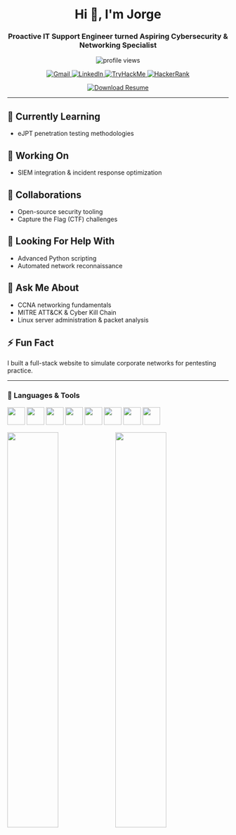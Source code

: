 <h1 align="center">Hi 👋, I'm Jorge</h1>
<h3 align="center">Proactive IT Support Engineer turned Aspiring Cybersecurity & Networking Specialist</h3>

<p align="center">
  <img src="https://komarev.com/ghpvc/?username=jvele12&label=Profile%20views&color=0e75b6&style=flat" alt="profile views" />
</p>

<p align="center">
  <a href="mailto:jorgeveleceo90@gmail.com">
    <img src="https://img.shields.io/static/v1?message=Gmail&logo=gmail&color=D14836&style=for-the-badge" alt="Gmail" />
  </a>
  <a href="https://www.linkedin.com/in/jorge-v-11bb99279/">
    <img src="https://img.shields.io/static/v1?message=LinkedIn&logo=linkedin&color=0077B5&style=for-the-badge" alt="LinkedIn" />
  </a>
  <a href="https://tryhackme.com/p/jvele12">
    <img src="https://img.shields.io/static/v1?message=TryHackMe&logo=tryhackme&color=88cc14&style=for-the-badge" alt="TryHackMe" />
  </a>
  <a href="https://www.hackerrank.com/jvele12">
    <img src="https://img.shields.io/static/v1?message=HackerRank&logo=hackerrank&color=2EC866&style=for-the-badge" alt="HackerRank" />
  </a>
</p>

<p align="center">
  <a href="./resume.pdf">
    <img src="https://img.shields.io/static/v1?message=Download%20Resume&logo=adobeacrobatreader&color=E34F26&style=for-the-badge" alt="Download Resume" />
  </a>
</p>

---

## 🌱 Currently Learning
- eJPT penetration testing methodologies

## 🔭 Working On
- SIEM integration & incident response optimization

## 👯 Collaborations
- Open-source security tooling  
- Capture the Flag (CTF) challenges

## 🤝 Looking For Help With
- Advanced Python scripting  
- Automated network reconnaissance

## 💬 Ask Me About
- CCNA networking fundamentals  
- MITRE ATT&CK & Cyber Kill Chain  
- Linux server administration & packet analysis

## ⚡ Fun Fact
I built a full-stack website to simulate corporate networks for pentesting practice.

---

### 🔧 Languages & Tools

<p align="left">
  <img src="https://cdn.jsdelivr.net/gh/devicons/devicon/icons/javascript/javascript-original.svg" width="40" />
  <img src="https://cdn.jsdelivr.net/gh/devicons/devicon/icons/html5/html5-original.svg" width="40" />
  <img src="https://cdn.jsdelivr.net/gh/devicons/devicon/icons/css3/css3-original.svg" width="40" />
  <img src="https://cdn.jsdelivr.net/gh/devicons/devicon/icons/python/python-original.svg" width="40" />
  <img src="https://cdn.jsdelivr.net/gh/devicons/devicon/icons/azure/azure-original.svg" width="40" />
  <img src="https://cdn.jsdelivr.net/gh/devicons/devicon/icons/linux/linux-original.svg" width="40" />
  <img src="https://cdn.jsdelivr.net/gh/devicons/devicon/icons/mysql/mysql-original.svg" width="40" />
  <img src="https://cdn.jsdelivr.net/gh/devicons/devicon/icons/ssh/ssh-original.svg" width="40" />
</p>

<p align="left">
  <img src="https://github-readme-stats.vercel.app/api?username=jvele12&show_icons=true&locale=en" width="48%" />
  <img src="https://github-readme-stats.vercel.app/api/top-langs/?username=jvele12&layout=compact&locale=en" width="48%" />
